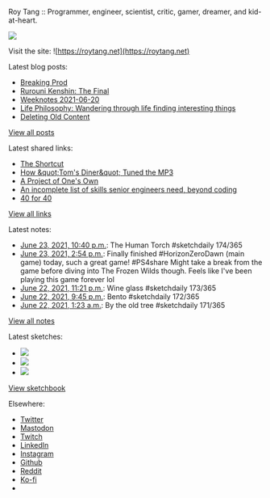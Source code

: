 Roy Tang :: Programmer, engineer, scientist, critic, gamer, dreamer, and kid-at-heart.

![](https://roytang.net/static/img/profile.jpg)

Visit the site: ![https://roytang.net](https://roytang.net)

Latest blog posts:

- [Breaking Prod](https://roytang.net/2021/06/breaking-prod/)
- [Rurouni Kenshin: The Final](https://roytang.net/2021/06/rurouni-kenshin-final/)
- [Weeknotes 2021-06-20](https://roytang.net/2021/06/weeknotes-2021-06-20/)
- [Life Philosophy: Wandering through life finding interesting things](https://roytang.net/2021/06/life-philosophy/)
- [Deleting Old Content](https://roytang.net/2021/06/deleting-old-content/)

[View all posts](https://roytang.net/blog)

Latest shared links:

- [The Shortcut](https://roytang.net/2021/06/the-shortcut/)
- [How &amp;quot;Tom&#x27;s Diner&amp;quot; Tuned the MP3](https://roytang.net/2021/06/how-quottoms-dinerquot-tuned-the-mp3/)
- [A Project of One&#x27;s Own](https://roytang.net/2021/06/a-project-of-ones-own/)
- [An incomplete list of skills senior engineers need, beyond coding](https://roytang.net/2021/06/an-incomplete-list-of-skills-senior-engineers-need-beyond-coding/)
- [40 for 40](https://roytang.net/2021/06/40-for-40/)

[View all links](https://roytang.net/links)

Latest notes:

- [June 23, 2021, 10:40 p.m.](https://roytang.net/2021/06/1407710267778080769/): The Human Torch #sketchdaily 174/365
- [June 23, 2021, 2:54 p.m.](https://roytang.net/2021/06/1407592883184488451/): Finally finished #HorizonZeroDawn (main game) today, such a great game! #PS4share Might take a break from the game before diving into The Frozen Wilds though. Feels like I&#x27;ve been playing this game forever lol
- [June 22, 2021, 11:21 p.m.](https://roytang.net/2021/06/1407358179634126848/): Wine glass #sketchdaily 173/365
- [June 22, 2021, 9:45 p.m.](https://roytang.net/2021/06/1407333817249984512/): Bento #sketchdaily 172/365
- [June 22, 2021, 1:23 a.m.](https://roytang.net/2021/06/1407026334988050450/): By the old tree #sketchdaily 171/365

[View all notes](https://roytang.net/notes)

Latest sketches:


- ![](https://roytang.net/media/cache/52/14/521434c2e3a67979126380316ebcb241.jpg)
- ![](https://roytang.net/media/cache/30/3e/303ee653b51aa26dce0f44630f3ea7d3.jpg)
- ![](https://roytang.net/media/cache/40/50/4050623e0c2112731a2afb775c3f832b.jpg)

[View sketchbook](https://roytang.net/albums/sketchbook)


Elsewhere:

- [Twitter](https://twitter.com/roytang)
- [Mastodon](https://mastodon.technology/@roytang)
- [Twitch](https://twitch.tv/twitchyroy)
- [LinkedIn](https://www.linkedin.com/in/roytang)
- [Instagram](https://instagram.com/roytang0400)
- [Github](https://github.com/roytang)
- [Reddit](https://reddit.com/u/hungryroy)
- [Ko-fi](https://ko-fi.com/roytang)
- [](mailto:hello@roytang.net)